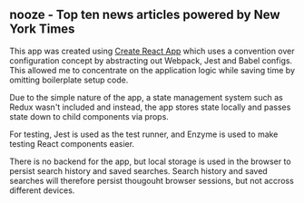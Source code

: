 ## nooze - Top ten news articles powered by New York Times

This app was created using [Create React App](https://github.com/facebook/create-react-app) which uses a convention over configuration concept by abstracting out Webpack, Jest and Babel configs. This allowed me to concentrate on the application logic while saving time by omitting boilerplate setup code.

Due to the simple nature of the app, a state management system such as Redux wasn't included and instead, the app stores state locally and passes state down to child components via props.

For testing, Jest is used as the test runner, and Enzyme is used to make testing React components easier.

There is no backend for the app, but local storage is used in the browser to persist search history and saved searches. Search history and saved searches will therefore persist thougouht browser sessions, but not accross different devices.
